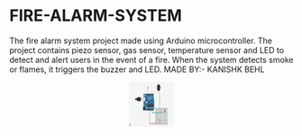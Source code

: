 # FIRE-ALARM-SYSTEM
The fire alarm system project made using Arduino microcontroller. The project contains piezo sensor, gas sensor, temperature sensor and LED to detect and alert users in the event of a fire. When the system detects smoke or flames, it triggers the buzzer and LED.    MADE BY:- KANISHK BEHL

<div align="center">
  <a href="https://github.com/othneildrew/Best-README-Template">
    <img src="FIRE ALARM SYSTEM.png" alt="Logo" width="80" height="80">
  </a>
</div>
